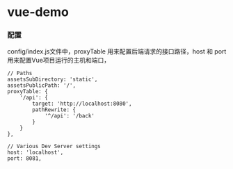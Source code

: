 # vue-demo

### 配置

config/index.js文件中，proxyTable 用来配置后端请求的接口路径，host 和 port 用来配置Vue项目运行的主机和端口，

```
// Paths
assetsSubDirectory: 'static',
assetsPublicPath: '/',
proxyTable: {
	'/api': {
		target: 'http://localhost:8080',
		pathRewrite: {
			'^/api': '/back'
		}
	}
},

// Various Dev Server settings
host: 'localhost', 
port: 8081,
```

